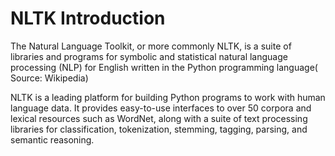 # NLTK Introduction 

The Natural Language Toolkit, or more commonly NLTK, is a suite of libraries and programs for symbolic and statistical natural language processing (NLP) for English written in the Python programming language( Source: Wikipedia)

NLTK is a leading platform for building Python programs to work with human language data.  It provides easy-to-use interfaces to over 50 corpora and lexical resources such as WordNet, along with a suite of text processing libraries for classification, tokenization, stemming, tagging, parsing, and semantic reasoning.









